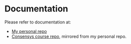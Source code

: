 # Documentation

Please refer to documentation at:

  - [My personal repo](https://github.com/jimmychu0807/final-project/)
  - [Consensys course repo](https://github.com/dev-bootcamp-2019/final-project-jimmychu0807), mirrored from my personal repo.
